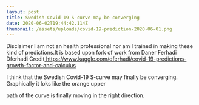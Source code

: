 ```yaml
---
layout: post
title: Swedish Covid-19 S-curve may be converging
date: 2020-06-02T19:44:42.114Z
thumbnail: /assets/uploads/covid-19-prediction-2020-06-01.png
---
```

Disclaimer I am not an health professional nor am I trained in making these kind of predictions.It is based upon fork of work from Daner Ferhadi Dferhadi Credit[ https://www.kaggle.com/dferhadi/covid-19-predictions-growth-factor-and-calculus ](< https://www.kaggle.com/dferhadi/covid-19-predictions-growth-factor-and-calculus>)

I think that the Swedish Covid-19 S-curve may finally be converging. Graphically it loks like the orange upper

path of the curve is finally moving in the right direction.
